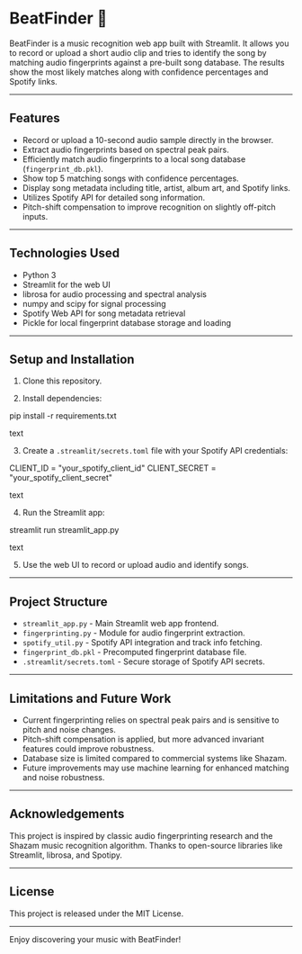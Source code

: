 # BeatFinder 🎤

BeatFinder is a music recognition web app built with Streamlit. It allows you to record or upload a short audio clip and tries to identify the song by matching audio fingerprints against a pre-built song database. The results show the most likely matches along with confidence percentages and Spotify links.

---

## Features

- Record or upload a 10-second audio sample directly in the browser.
- Extract audio fingerprints based on spectral peak pairs.
- Efficiently match audio fingerprints to a local song database (`fingerprint_db.pkl`).
- Show top 5 matching songs with confidence percentages.
- Display song metadata including title, artist, album art, and Spotify links.
- Utilizes Spotify API for detailed song information.
- Pitch-shift compensation to improve recognition on slightly off-pitch inputs.

---

## Technologies Used

- Python 3
- Streamlit for the web UI
- librosa for audio processing and spectral analysis
- numpy and scipy for signal processing
- Spotify Web API for song metadata retrieval
- Pickle for local fingerprint database storage and loading

---

## Setup and Installation

1. Clone this repository.

2. Install dependencies:

pip install -r requirements.txt

text

3. Create a `.streamlit/secrets.toml` file with your Spotify API credentials:

CLIENT_ID = "your_spotify_client_id"
CLIENT_SECRET = "your_spotify_client_secret"

text

4. Run the Streamlit app:

streamlit run streamlit_app.py

text

5. Use the web UI to record or upload audio and identify songs.

---

## Project Structure

- `streamlit_app.py` - Main Streamlit web app frontend.
- `fingerprinting.py` - Module for audio fingerprint extraction.
- `spotify_util.py` - Spotify API integration and track info fetching.
- `fingerprint_db.pkl` - Precomputed fingerprint database file.
- `.streamlit/secrets.toml` - Secure storage of Spotify API secrets.

---

## Limitations and Future Work

- Current fingerprinting relies on spectral peak pairs and is sensitive to pitch and noise changes.
- Pitch-shift compensation is applied, but more advanced invariant features could improve robustness.
- Database size is limited compared to commercial systems like Shazam.
- Future improvements may use machine learning for enhanced matching and noise robustness.

---

## Acknowledgements

This project is inspired by classic audio fingerprinting research and the Shazam music recognition algorithm. Thanks to open-source libraries like Streamlit, librosa, and Spotipy.

---

## License

This project is released under the MIT License.

---

Enjoy discovering your music with BeatFinder!
